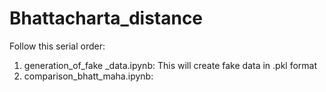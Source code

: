 # Bhattacharta_distance
Follow this serial order:
1. generation_of_fake _data.ipynb: This will create fake data in .pkl format
2. comparison_bhatt_maha.ipynb:  
